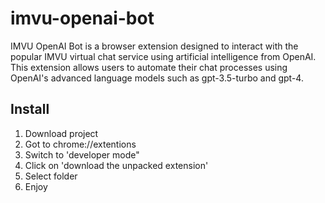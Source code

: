 # imvu-openai-bot
IMVU OpenAI Bot is a browser extension designed to interact with the popular IMVU virtual chat service using artificial intelligence from OpenAI. This extension allows users to automate their chat processes using OpenAI's advanced language models such as gpt-3.5-turbo and gpt-4.

## Install
1. Download project
2. Got to chrome://extentions 
3. Switch to 'developer mode"
4. Click on 'download the unpacked extension'
5. Select folder
6. Enjoy
